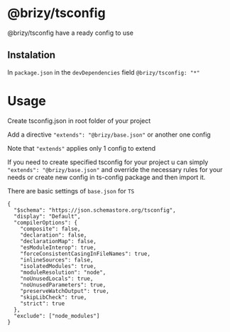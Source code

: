 # @brizy/tsconfig

@brizy/tsconfig have a ready config to use

## Instalation

In `package.json` in the `devDependencies` field `@brizy/tsconfig: "*"`

# Usage

Create tsconfig.json in root folder of your project

Add a directive `"extends": "@brizy/base.json"` or another one config

Note that `"extends"` applies only 1 config to extend

If you need to create specified tsconfig for your project u can simply `"extends": "@brizy/base.json"` and override the necessary rules for your needs or create new config in ts-config package and then import it.

There are basic settings of `base.json` for `TS`

```
{
  "$schema": "https://json.schemastore.org/tsconfig",
  "display": "Default",
  "compilerOptions": {
    "composite": false,
    "declaration": false,
    "declarationMap": false,
    "esModuleInterop": true,
    "forceConsistentCasingInFileNames": true,
    "inlineSources": false,
    "isolatedModules": true,
    "moduleResolution": "node",
    "noUnusedLocals": true,
    "noUnusedParameters": true,
    "preserveWatchOutput": true,
    "skipLibCheck": true,
    "strict": true
  },
  "exclude": ["node_modules"]
}

```
